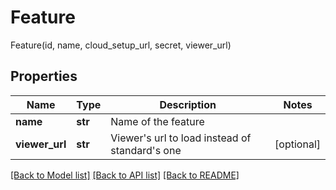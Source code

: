 # Feature

Feature(id, name, cloud_setup_url, secret, viewer_url)
## Properties
Name | Type | Description | Notes
------------ | ------------- | ------------- | -------------
**name** | **str** | Name of the feature | 
**viewer_url** | **str** | Viewer&#39;s url to load instead of standard&#39;s one | [optional] 

[[Back to Model list]](../README.md#documentation-for-models) [[Back to API list]](../README.md#documentation-for-api-endpoints) [[Back to README]](../README.md)


